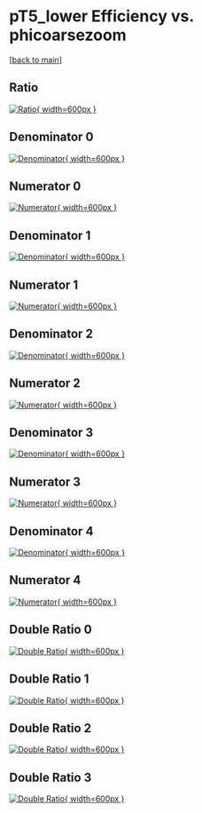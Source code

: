# pT5_lower Efficiency vs. phicoarsezoom

[[back to main](./)]



## Ratio

[![Ratio](../mtv/var/pT5_lower_base_211_-1_eff_phicoarsezoom.png){ width=600px }](../mtv/var/pT5_lower_base_211_-1_eff_phicoarsezoom.pdf)

## Denominator 0

[![Denominator](../mtv/den/pT5_lower_base_211_-1_eff_phicoarsezoom_den0.png){ width=600px }](../mtv/den/pT5_lower_base_211_-1_eff_phicoarsezoom_den0.pdf)

## Numerator 0

[![Numerator](../mtv/num/pT5_lower_base_211_-1_eff_phicoarsezoom_num0.png){ width=600px }](../mtv/num/pT5_lower_base_211_-1_eff_phicoarsezoom_num0.pdf)

## Denominator 1

[![Denominator](../mtv/den/pT5_lower_base_211_-1_eff_phicoarsezoom_den1.png){ width=600px }](../mtv/den/pT5_lower_base_211_-1_eff_phicoarsezoom_den1.pdf)

## Numerator 1

[![Numerator](../mtv/num/pT5_lower_base_211_-1_eff_phicoarsezoom_num1.png){ width=600px }](../mtv/num/pT5_lower_base_211_-1_eff_phicoarsezoom_num1.pdf)

## Denominator 2

[![Denominator](../mtv/den/pT5_lower_base_211_-1_eff_phicoarsezoom_den2.png){ width=600px }](../mtv/den/pT5_lower_base_211_-1_eff_phicoarsezoom_den2.pdf)

## Numerator 2

[![Numerator](../mtv/num/pT5_lower_base_211_-1_eff_phicoarsezoom_num2.png){ width=600px }](../mtv/num/pT5_lower_base_211_-1_eff_phicoarsezoom_num2.pdf)

## Denominator 3

[![Denominator](../mtv/den/pT5_lower_base_211_-1_eff_phicoarsezoom_den3.png){ width=600px }](../mtv/den/pT5_lower_base_211_-1_eff_phicoarsezoom_den3.pdf)

## Numerator 3

[![Numerator](../mtv/num/pT5_lower_base_211_-1_eff_phicoarsezoom_num3.png){ width=600px }](../mtv/num/pT5_lower_base_211_-1_eff_phicoarsezoom_num3.pdf)

## Denominator 4

[![Denominator](../mtv/den/pT5_lower_base_211_-1_eff_phicoarsezoom_den4.png){ width=600px }](../mtv/den/pT5_lower_base_211_-1_eff_phicoarsezoom_den4.pdf)

## Numerator 4

[![Numerator](../mtv/num/pT5_lower_base_211_-1_eff_phicoarsezoom_num4.png){ width=600px }](../mtv/num/pT5_lower_base_211_-1_eff_phicoarsezoom_num4.pdf)

## Double Ratio 0

[![Double Ratio](../mtv/ratio/pT5_lower_base_211_-1_eff_phicoarsezoom_ratio0.png){ width=600px }](../mtv/ratio/pT5_lower_base_211_-1_eff_phicoarsezoom_ratio0.pdf)

## Double Ratio 1

[![Double Ratio](../mtv/ratio/pT5_lower_base_211_-1_eff_phicoarsezoom_ratio1.png){ width=600px }](../mtv/ratio/pT5_lower_base_211_-1_eff_phicoarsezoom_ratio1.pdf)

## Double Ratio 2

[![Double Ratio](../mtv/ratio/pT5_lower_base_211_-1_eff_phicoarsezoom_ratio2.png){ width=600px }](../mtv/ratio/pT5_lower_base_211_-1_eff_phicoarsezoom_ratio2.pdf)

## Double Ratio 3

[![Double Ratio](../mtv/ratio/pT5_lower_base_211_-1_eff_phicoarsezoom_ratio3.png){ width=600px }](../mtv/ratio/pT5_lower_base_211_-1_eff_phicoarsezoom_ratio3.pdf)

